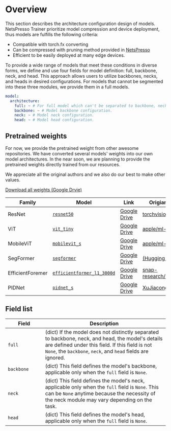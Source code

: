 # Overview

This section describes the architecture configuration design of models. NetsPresso Trainer prioritize model compression and device deployment, thus models are fulfills the following criteria:

- Compatible with torch.fx converting
- Can be compressed with pruning method provided in [NetsPresso](https://netspresso.ai)
- Efficient to be easily deployed at many edge devices.

To provide a wide range of models that meet these conditions in diverse forms, we define and use four fields for model definition: full, backbone, neck, and head. This approach allows users to utilize backbones, necks, and heads in desired configurations. For models that cannot be segmented into these three modules, we provide them in a full models.

```yaml
model:
  architecture:
    full: ~ # For full model which can't be separated to backbone, neck and head.
    backbone: ~ # Model backbone configuration.
    neck: ~ # Model neck configuration.
    head: ~ # Model head configuration.
```

## Pretrained weights

For now, we provide the pretrained weight from other awesome repositories. We have converted several models' weights into our own model architectures. In the near soon, we are planning to provide the pretrained weights directly trained from our resources.

We appreciate all the original authors and we also do our best to make other values.

[Download all weights (Google Drvie)](https://drive.google.com/drive/folders/15AoBl22hV8JStBu_CHD5WZd7dHBerKzf?usp=sharing)

| Family           | Model    | Link    | Origianl repository    |
| ------           | -----    | ----    | -------------------    |
| ResNet           | [`resnet50`](./config/model/resnet.yaml) | [Google Drive](https://drive.google.com/file/d/1xFfPcea8VyZ5KlegrIcSMUpRZ-FKOvKF/view?usp=drive_link) | [torchvision](https://pytorch.org/vision/stable/models.html#table-of-all-available-classification-weights) |
| ViT              | [`vit_tiny`](./config/model/vit.yaml) | [Google Drive](https://drive.google.com/file/d/1meGp4epqXcqplHnSkXHIVuvV2LYSaLFU/view?usp=drive_link) | [apple/ml-cvnets](https://apple.github.io/ml-cvnets/en/general/README-model-zoo.html#classification-imagenet-1k) |
| MobileViT        | [`mobilevit_s`](./config/model/mobilevit.yaml) | [Google Drive](https://drive.google.com/file/d/1HF6iq1T0QSUqPViJobXx639xlBxkBHWd/view?usp=drive_link) | [apple/ml-cvnets](https://apple.github.io/ml-cvnets/en/general/README-model-zoo.html#mobilevitv1-legacy) |
| SegFormer        | [`segformer`](./config/model/segformer.yaml) | [Google Drive](https://drive.google.com/file/d/1QIvgBOwGKXfUS9ysDk3K9AkTAOaiyRXK/view?usp=drive_link) | [(Hugging Face) nvidia](https://huggingface.co/nvidia/mit-b0) |
| EfficientForemer | [`efficientformer_l1_3000d`](./config/model/efficientformer.yaml) | [Google Drive](https://drive.google.com/file/d/1I0SoTFs5AcI3mHpG_kDM2mW1PXDmG8X_/view?usp=drive_link) | [snap-research/EfficientFormer](https://drive.google.com/file/d/11SbX-3cfqTOc247xKYubrAjBiUmr818y/view) |
| PIDNet           | [`pidnet_s`](./config/model/pidnet.yaml) | [Google Drive](https://drive.google.com/file/d/16mGyzAJAgrefs7oXnxhGZaiG7T7Uriuf/view?usp=drive_link) | [XuJiacong/PIDNet](https://github.com/XuJiacong/PIDNet#models) |

## Field list

| Field <img width=200/> | Description |
|---|---|
| `full` | (dict) If the model does not distinctly separated to backbone, neck, and head, the model's details are defined under this field. If this field is not `None`, the `backbone`, `neck`, and `head` fields are ignored. |
| `backbone` | (dict) This field defines the model's backbone, applicable only when the `full` field is `None`. |
| `neck` | (dict) This field defines the model's neck, applicable only when the `full` field is `None`. This can be `None` anytime because the necessity of the neck module may vary depending on the task. |
| `head` | (dict) This field defines the model's head, applicable only when the `full` field is `None`. |
